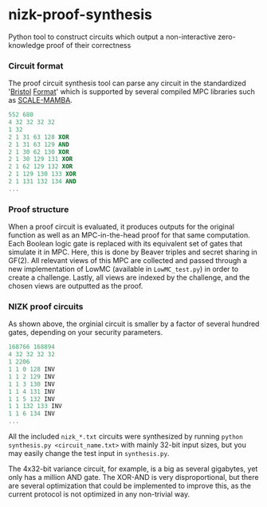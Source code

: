 # nizk-proof-synthesis
Python tool to construct circuits which output a non-interactive zero-knowledge proof of their correctness


### Circuit format
The proof circuit synthesis tool can parse any circuit in the standardized '[Bristol](https://homes.esat.kuleuven.be/~nsmart/MPC/) [Format](https://homes.esat.kuleuven.be/~nsmart/MPC/old-circuits.html)' which is supported by several compiled MPC libraries such as [SCALE-MAMBA](https://homes.esat.kuleuven.be/~nsmart/SCALE/).
```ada
552 680
4 32 32 32 32
1 32
2 1 31 63 128 XOR
2 1 31 63 129 AND
2 1 30 62 130 XOR
2 1 30 129 131 XOR
2 1 62 129 132 XOR
2 1 129 130 133 XOR
2 1 131 132 134 AND
...
```

### Proof structure

When a proof circuit is evaluated, it produces outputs for the original function as well as an MPC-in-the-head proof for that same computation.  Each Boolean logic gate is replaced with its equivalent set of gates that simulate it in MPC.  Here, this is done by Beaver triples and secret sharing in GF(2).  All relevant views of this MPC are collected and passed through a new implementation of LowMC (available in `LowMC_test.py`) in order to create a challenge.  Lastly, all views are indexed by the challenge, and the chosen views are outputted as the proof.


### NIZK proof circuits

As shown above, the orginial circuit is smaller by a factor of several hundred gates, depending on your security parameters.

```ada
168766 168894
4 32 32 32 32
1 2206
1 1 0 128 INV
1 1 2 129 INV
1 1 3 130 INV
1 1 4 131 INV
1 1 5 132 INV
1 1 132 133 INV
1 1 6 134 INV
...
```

All the included `nizk_*.txt` circuits were synthesized by running `python synthesis.py <circuit_name.txt>` with mainly 32-bit input sizes, but you may easily change the test input in `synthesis.py`.

The 4x32-bit variance circuit, for example, is a big as several gigabytes, yet only has a million AND gate.  The XOR-AND is very disproportional, but there are several optimization that could be implemented to improve this, as the current protocol is not optimized in any non-trivial way.